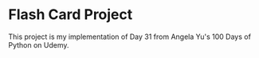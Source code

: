 # Flash Card Project

This project is my implementation of Day 31 from Angela Yu's 100 Days of Python on Udemy.
